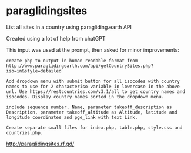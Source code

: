# paraglidingsites
List all sites in a country using paragliding.earth API

Created using a lot of help from chatGPT

This input was used at the prompt, then asked for minor improvements:

 
```
create php to output in human readable format from http://www.paraglidingearth.com/api/getCountrySites.php?iso=in&style=detailed

Add dropdown menu with submit button for all isocodes with country names to use for 2 characteriso variable in lowercase in the above url. Use https://restcountries.com/v3.1/all to get country names and isocodes. Display country names sorted in the dropdown menu.

include sequence number, Name, parameter takeoff_description as Description, parameter takeoff_altitude as Altitude, latitude and longitude coordinates and pge_link with text Link.

Create separate small files for index.php, table.php, style.css and countries.php.
```

http://paraglidingsites.rf.gd/

